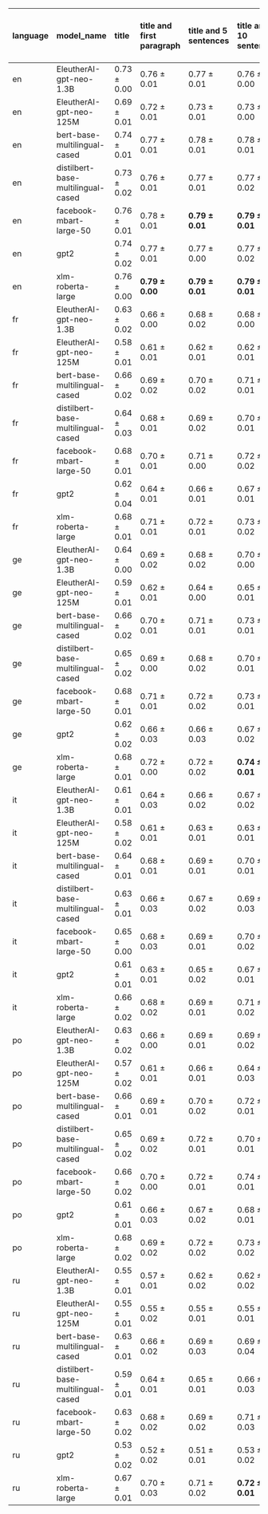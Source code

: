 | language   | model_name                         | title           | title and first paragraph   | title and 5 sentences   | title and 10 sentences   | title and first sentence each paragraph   | raw text            |
|:-----------|:-----------------------------------|:----------------|:----------------------------|:------------------------|:-------------------------|:------------------------------------------|:--------------------|
| en         | EleutherAI-gpt-neo-1.3B            | 0.73 $\pm$ 0.00 | 0.76 $\pm$ 0.01             | 0.77 $\pm$ 0.01         | 0.76 $\pm$ 0.00          | 0.77 $\pm$ 0.01                           | 0.78 $\pm$ 0.00     |
| en         | EleutherAI-gpt-neo-125M            | 0.69 $\pm$ 0.01 | 0.72 $\pm$ 0.01             | 0.73 $\pm$ 0.01         | 0.73 $\pm$ 0.00          | 0.75 $\pm$ 0.01                           | 0.77 $\pm$ 0.01     |
| en         | bert-base-multilingual-cased       | 0.74 $\pm$ 0.01 | 0.77 $\pm$ 0.01             | 0.78 $\pm$ 0.01         | 0.78 $\pm$ 0.01          | 0.78 $\pm$ 0.01                           | 0.78 $\pm$ 0.01     |
| en         | distilbert-base-multilingual-cased | 0.73 $\pm$ 0.02 | 0.76 $\pm$ 0.01             | 0.77 $\pm$ 0.01         | 0.77 $\pm$ 0.02          | 0.76 $\pm$ 0.00                           | 0.78 $\pm$ 0.01     |
| en         | facebook-mbart-large-50            | 0.76 $\pm$ 0.01 | 0.78 $\pm$ 0.01             | **0.79 $\pm$ 0.01**     | **0.79 $\pm$ 0.01**      | **0.79 $\pm$ 0.01**                       | 0.78 $\pm$ 0.01     |
| en         | gpt2                               | 0.74 $\pm$ 0.02 | 0.77 $\pm$ 0.01             | 0.77 $\pm$ 0.00         | 0.77 $\pm$ 0.02          | 0.77 $\pm$ 0.01                           | 0.78 $\pm$ 0.01     |
| en         | xlm-roberta-large                  | 0.76 $\pm$ 0.00 | **0.79 $\pm$ 0.00**         | **0.79 $\pm$ 0.01**     | **0.79 $\pm$ 0.01**      | **0.79 $\pm$ 0.01**                       | **0.79 $\pm$ 0.01** |
| fr         | EleutherAI-gpt-neo-1.3B            | 0.63 $\pm$ 0.02 | 0.66 $\pm$ 0.00             | 0.68 $\pm$ 0.02         | 0.68 $\pm$ 0.00          | 0.69 $\pm$ 0.01                           | 0.71 $\pm$ 0.02     |
| fr         | EleutherAI-gpt-neo-125M            | 0.58 $\pm$ 0.01 | 0.61 $\pm$ 0.01             | 0.62 $\pm$ 0.01         | 0.62 $\pm$ 0.01          | 0.64 $\pm$ 0.02                           | 0.66 $\pm$ 0.02     |
| fr         | bert-base-multilingual-cased       | 0.66 $\pm$ 0.02 | 0.69 $\pm$ 0.02             | 0.70 $\pm$ 0.02         | 0.71 $\pm$ 0.01          | 0.71 $\pm$ 0.02                           | 0.73 $\pm$ 0.01     |
| fr         | distilbert-base-multilingual-cased | 0.64 $\pm$ 0.03 | 0.68 $\pm$ 0.01             | 0.69 $\pm$ 0.02         | 0.70 $\pm$ 0.01          | 0.69 $\pm$ 0.01                           | 0.70 $\pm$ 0.01     |
| fr         | facebook-mbart-large-50            | 0.68 $\pm$ 0.01 | 0.70 $\pm$ 0.01             | 0.71 $\pm$ 0.00         | 0.72 $\pm$ 0.02          | 0.73 $\pm$ 0.01                           | **0.74 $\pm$ 0.01** |
| fr         | gpt2                               | 0.62 $\pm$ 0.04 | 0.64 $\pm$ 0.01             | 0.66 $\pm$ 0.01         | 0.67 $\pm$ 0.01          | 0.67 $\pm$ 0.02                           | 0.69 $\pm$ 0.01     |
| fr         | xlm-roberta-large                  | 0.68 $\pm$ 0.01 | 0.71 $\pm$ 0.01             | 0.72 $\pm$ 0.01         | 0.73 $\pm$ 0.02          | 0.73 $\pm$ 0.01                           | 0.72 $\pm$ 0.03     |
| ge         | EleutherAI-gpt-neo-1.3B            | 0.64 $\pm$ 0.00 | 0.69 $\pm$ 0.02             | 0.68 $\pm$ 0.02         | 0.70 $\pm$ 0.00          | 0.69 $\pm$ 0.01                           | 0.73 $\pm$ 0.01     |
| ge         | EleutherAI-gpt-neo-125M            | 0.59 $\pm$ 0.01 | 0.62 $\pm$ 0.01             | 0.64 $\pm$ 0.00         | 0.65 $\pm$ 0.01          | 0.65 $\pm$ 0.03                           | 0.69 $\pm$ 0.00     |
| ge         | bert-base-multilingual-cased       | 0.66 $\pm$ 0.02 | 0.70 $\pm$ 0.01             | 0.71 $\pm$ 0.01         | 0.73 $\pm$ 0.01          | 0.71 $\pm$ 0.00                           | 0.73 $\pm$ 0.03     |
| ge         | distilbert-base-multilingual-cased | 0.65 $\pm$ 0.02 | 0.69 $\pm$ 0.00             | 0.68 $\pm$ 0.02         | 0.70 $\pm$ 0.01          | 0.70 $\pm$ 0.00                           | 0.72 $\pm$ 0.02     |
| ge         | facebook-mbart-large-50            | 0.68 $\pm$ 0.01 | 0.71 $\pm$ 0.01             | 0.72 $\pm$ 0.02         | 0.73 $\pm$ 0.01          | **0.74 $\pm$ 0.01**                       | **0.74 $\pm$ 0.01** |
| ge         | gpt2                               | 0.62 $\pm$ 0.02 | 0.66 $\pm$ 0.03             | 0.66 $\pm$ 0.03         | 0.67 $\pm$ 0.02          | 0.66 $\pm$ 0.01                           | 0.70 $\pm$ 0.01     |
| ge         | xlm-roberta-large                  | 0.68 $\pm$ 0.01 | 0.72 $\pm$ 0.00             | 0.72 $\pm$ 0.02         | **0.74 $\pm$ 0.01**      | **0.74 $\pm$ 0.01**                       | **0.74 $\pm$ 0.02** |
| it         | EleutherAI-gpt-neo-1.3B            | 0.61 $\pm$ 0.01 | 0.64 $\pm$ 0.03             | 0.66 $\pm$ 0.02         | 0.67 $\pm$ 0.02          | 0.68 $\pm$ 0.03                           | 0.71 $\pm$ 0.01     |
| it         | EleutherAI-gpt-neo-125M            | 0.58 $\pm$ 0.02 | 0.61 $\pm$ 0.01             | 0.63 $\pm$ 0.01         | 0.63 $\pm$ 0.01          | 0.65 $\pm$ 0.03                           | 0.66 $\pm$ 0.01     |
| it         | bert-base-multilingual-cased       | 0.64 $\pm$ 0.01 | 0.68 $\pm$ 0.01             | 0.69 $\pm$ 0.01         | 0.70 $\pm$ 0.01          | 0.70 $\pm$ 0.02                           | 0.71 $\pm$ 0.02     |
| it         | distilbert-base-multilingual-cased | 0.63 $\pm$ 0.01 | 0.66 $\pm$ 0.03             | 0.67 $\pm$ 0.02         | 0.69 $\pm$ 0.03          | 0.67 $\pm$ 0.02                           | 0.70 $\pm$ 0.02     |
| it         | facebook-mbart-large-50            | 0.65 $\pm$ 0.00 | 0.68 $\pm$ 0.03             | 0.69 $\pm$ 0.01         | 0.70 $\pm$ 0.02          | 0.70 $\pm$ 0.03                           | **0.73 $\pm$ 0.02** |
| it         | gpt2                               | 0.61 $\pm$ 0.01 | 0.63 $\pm$ 0.01             | 0.65 $\pm$ 0.02         | 0.67 $\pm$ 0.01          | 0.66 $\pm$ 0.02                           | 0.70 $\pm$ 0.01     |
| it         | xlm-roberta-large                  | 0.66 $\pm$ 0.02 | 0.68 $\pm$ 0.02             | 0.69 $\pm$ 0.01         | 0.71 $\pm$ 0.02          | 0.70 $\pm$ 0.01                           | 0.72 $\pm$ 0.01     |
| po         | EleutherAI-gpt-neo-1.3B            | 0.63 $\pm$ 0.02 | 0.66 $\pm$ 0.00             | 0.69 $\pm$ 0.01         | 0.69 $\pm$ 0.02          | 0.71 $\pm$ 0.01                           | 0.72 $\pm$ 0.01     |
| po         | EleutherAI-gpt-neo-125M            | 0.57 $\pm$ 0.02 | 0.61 $\pm$ 0.01             | 0.66 $\pm$ 0.01         | 0.64 $\pm$ 0.03          | 0.66 $\pm$ 0.02                           | 0.69 $\pm$ 0.01     |
| po         | bert-base-multilingual-cased       | 0.66 $\pm$ 0.01 | 0.69 $\pm$ 0.01             | 0.70 $\pm$ 0.02         | 0.72 $\pm$ 0.01          | 0.73 $\pm$ 0.01                           | 0.72 $\pm$ 0.01     |
| po         | distilbert-base-multilingual-cased | 0.65 $\pm$ 0.02 | 0.69 $\pm$ 0.02             | 0.72 $\pm$ 0.01         | 0.70 $\pm$ 0.01          | 0.70 $\pm$ 0.01                           | 0.72 $\pm$ 0.01     |
| po         | facebook-mbart-large-50            | 0.66 $\pm$ 0.02 | 0.70 $\pm$ 0.00             | 0.72 $\pm$ 0.01         | 0.74 $\pm$ 0.01          | 0.73 $\pm$ 0.00                           | **0.75 $\pm$ 0.01** |
| po         | gpt2                               | 0.61 $\pm$ 0.01 | 0.66 $\pm$ 0.03             | 0.67 $\pm$ 0.02         | 0.68 $\pm$ 0.01          | 0.69 $\pm$ 0.01                           | 0.71 $\pm$ 0.02     |
| po         | xlm-roberta-large                  | 0.68 $\pm$ 0.02 | 0.69 $\pm$ 0.02             | 0.72 $\pm$ 0.02         | 0.73 $\pm$ 0.02          | 0.73 $\pm$ 0.01                           | 0.74 $\pm$ 0.00     |
| ru         | EleutherAI-gpt-neo-1.3B            | 0.55 $\pm$ 0.01 | 0.57 $\pm$ 0.01             | 0.62 $\pm$ 0.02         | 0.62 $\pm$ 0.02          | 0.63 $\pm$ 0.01                           | 0.64 $\pm$ 0.02     |
| ru         | EleutherAI-gpt-neo-125M            | 0.55 $\pm$ 0.01 | 0.55 $\pm$ 0.02             | 0.55 $\pm$ 0.01         | 0.55 $\pm$ 0.01          | 0.55 $\pm$ 0.02                           | 0.55 $\pm$ 0.00     |
| ru         | bert-base-multilingual-cased       | 0.63 $\pm$ 0.01 | 0.66 $\pm$ 0.02             | 0.69 $\pm$ 0.03         | 0.69 $\pm$ 0.04          | 0.69 $\pm$ 0.02                           | 0.71 $\pm$ 0.01     |
| ru         | distilbert-base-multilingual-cased | 0.59 $\pm$ 0.01 | 0.64 $\pm$ 0.01             | 0.65 $\pm$ 0.01         | 0.66 $\pm$ 0.03          | 0.67 $\pm$ 0.03                           | 0.66 $\pm$ 0.01     |
| ru         | facebook-mbart-large-50            | 0.63 $\pm$ 0.02 | 0.68 $\pm$ 0.02             | 0.69 $\pm$ 0.02         | 0.71 $\pm$ 0.03          | 0.69 $\pm$ 0.01                           | 0.71 $\pm$ 0.01     |
| ru         | gpt2                               | 0.53 $\pm$ 0.02 | 0.52 $\pm$ 0.02             | 0.51 $\pm$ 0.01         | 0.53 $\pm$ 0.02          | 0.54 $\pm$ 0.01                           | 0.53 $\pm$ 0.03     |
| ru         | xlm-roberta-large                  | 0.67 $\pm$ 0.01 | 0.70 $\pm$ 0.03             | 0.71 $\pm$ 0.02         | **0.72 $\pm$ 0.01**      | 0.70 $\pm$ 0.03                           | 0.71 $\pm$ 0.02     |